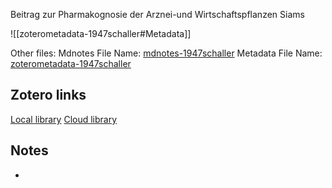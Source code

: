 Beitrag zur Pharmakognosie der Arznei-und Wirtschaftspflanzen Siams

![[zoterometadata-1947schaller#Metadata]]

Other files:
 Mdnotes File Name: [mdnotes-1947schaller](mdnotes-1947schaller)
 Metadata File Name: [zoterometadata-1947schaller](zoterometadata-1947schaller)

## Zotero links

 [Local library](zotero://select/items/1_X4TRC8MQ)
 [Cloud library](http://zotero.org/users/8542045/items/X4TRC8MQ)

## Notes

-